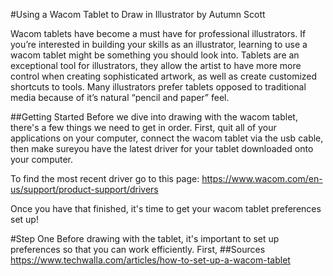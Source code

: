 #Using a Wacom Tablet to Draw in Illustrator
by Autumn Scott

Wacom tablets have become a must have for professional illustrators. If you’re interested in building your skills as an illustrator, learning to use a wacom tablet might be something you should look into. Tablets are an exceptional tool for illustrators, they allow the artist to have more more control when creating sophisticated artwork, as well as create customized shortcuts to tools. Many illustrators prefer tablets opposed to traditional media because of it’s natural “pencil and paper” feel. 

##Getting Started
Before we dive into drawing with the wacom tablet, there's a few things we need to get in order. First, quit all of your applications on your computer, connect the wacom tablet via the usb cable, then make sureyou have the latest driver for your tablet downloaded onto your computer. 

To find the most recent driver go to this page: https://www.wacom.com/en-us/support/product-support/drivers

Once you have that finished, it's time to get your wacom tablet preferences set up!

#Step One
Before drawing with the tablet, it's important to set up preferences so that you can work efficiently. First, 
##Sources
https://www.techwalla.com/articles/how-to-set-up-a-wacom-tablet

